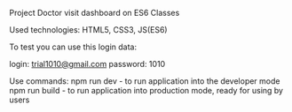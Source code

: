 Project Doctor visit dashboard on ES6 Classes

Used technologies: HTML5, CSS3, JS(ES6)


To test you can use this login data:

login: trial1010@gmail.com
password: 1010


Use commands:
npm run dev - to run application into the developer mode
npm run build - to run application into production mode, ready for using by users
